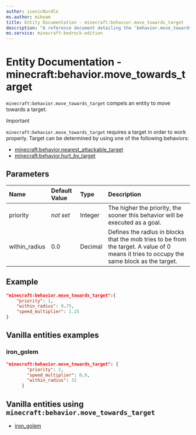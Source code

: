 ```yaml
---
author: iconicNurdle
ms.author: mikeam
title: Entity Documentation - minecraft:behavior.move_towards_target
description: "A reference document detailing the 'behavior.move_towards_target' entity goal"
ms.service: minecraft-bedrock-edition
---
```


# Entity Documentation - minecraft:behavior.move_towards_target

`minecraft:behavior.move_towards_target` compels an entity to move towards a target.

> [!IMPORTANT]
> `minecraft:behavior.move_towards_target` requires a target in order to work properly. Target can be determined by using one of the following behaviors:
>
>- [minecraft:behavior.nearest_attackable_target](minecraftBehavior_nearest_attackable_target.md)
>- [minecraft:behavior.hurt_by_target](minecraftBehavior_hurt_by_target.md)

## Parameters

|Name |Default Value  |Type  |Description  |
|:----------|:----------|:----------|:----------|
|priority|*not set*|Integer|The higher the priority, the sooner this behavior will be executed as a goal.|
|within_radius| 0.0| Decimal| Defines the radius in blocks that the mob tries to be from the target. A value of 0 means it tries to occupy the same block as the target. |

## Example

```json
"minecraft:behavior.move_towards_target":{
    "priority": 1,
    "within_radius": 0.75,
    "speed_multiplier": 1.25
}
```

## Vanilla entities examples

### iron_golem

```json
"minecraft:behavior.move_towards_target": {
        "priority": 2,
        "speed_multiplier": 0.9,
        "within_radius": 32
      }
```

## Vanilla entities using `minecraft:behavior.move_towards_target`

- [iron_golem](../../../../Source/VanillaBehaviorPack_Snippets/entities/iron_golem.md)
